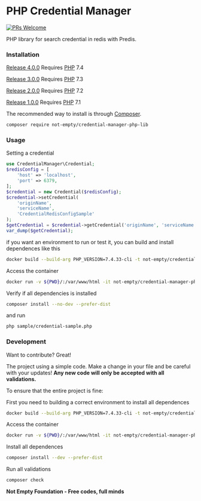 # PHP Credential Manager

[![PRs Welcome](https://img.shields.io/badge/PRs-welcome-brightgreen.svg?style=flat-square)](http://makeapullrequest.com)

PHP library for search credential in redis with Predis.

### Installation

[Release 4.0.0](https://github.com/not-empty/credential-manager-php-lib/releases/tag/4.0.0) Requires [PHP](https://php.net) 7.4

[Release 3.0.0](https://github.com/not-empty/credential-manager-php-lib/releases/tag/3.0.0) Requires [PHP](https://php.net) 7.3

[Release 2.0.0](https://github.com/not-empty/credential-manager-php-lib/releases/tag/2.0.0) Requires [PHP](https://php.net) 7.2

[Release 1.0.0](https://github.com/not-empty/credential-manager-php-lib/releases/tag/1.0.0) Requires [PHP](https://php.net) 7.1

The recommended way to install is through [Composer](https://getcomposer.org/).

```sh
composer require not-empty/credential-manager-php-lib
```

### Usage

Setting a credential

```php
use CredentialManager\Credential;
$redisConfig = [
    'host' => 'localhost',
    'port' => 6379,
];
$credential = new Credential($redisConfig);
$credential->setCredential(
    'originName',
    'serviceName',
    'CredentialRedisConfigSample'
);
$getCredential = $credential->getCredential('originName', 'serviceName');
var_dump($getCredential);
```

if you want an environment to run or test it, you can build and install dependences like this

```sh
docker build --build-arg PHP_VERSION=7.4.33-cli -t not-empty/credential-manager-php-lib:php74 -f contrib/Dockerfile .
```

Access the container
```sh
docker run -v ${PWD}/:/var/www/html -it not-empty/credential-manager-php-lib:php74 bash
```

Verify if all dependencies is installed
```sh
composer install --no-dev --prefer-dist
```

and run
```sh
php sample/credential-sample.php
```

### Development

Want to contribute? Great!

The project using a simple code.
Make a change in your file and be careful with your updates!
**Any new code will only be accepted with all validations.**

To ensure that the entire project is fine:

First you need to building a correct environment to install all dependences

```sh
docker build --build-arg PHP_VERSION=7.4.33-cli -t not-empty/credential-manager-php-lib:php74 -f contrib/Dockerfile .
```

Access the container
```sh
docker run -v ${PWD}/:/var/www/html -it not-empty/credential-manager-php-lib:php74 bash
```

Install all dependences
```sh
composer install --dev --prefer-dist
```

Run all validations
```sh
composer check
```

**Not Empty Foundation - Free codes, full minds**
